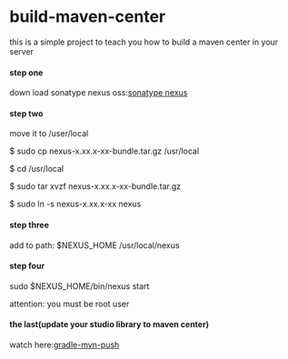 # build-maven-center
this is a simple project to teach you how to build a maven center in your server

#### step one 

down load sonatype nexus oss:[sonatype nexus](http://www.sonatype.org/nexus/go/) 

#### step two

move it to /user/local

$ sudo cp nexus-x.xx.x-xx-bundle.tar.gz /usr/local

$ cd /usr/local

$ sudo tar xvzf nexus-x.xx.x-xx-bundle.tar.gz

$ sudo ln -s nexus-x.xx.x-xx nexus

#### step three

add to path:  $NEXUS_HOME   /usr/local/nexus

#### step four

sudo $NEXUS_HOME/bin/nexus start

attention: you must be root user

#### the last(update your studio library to maven center)

watch here:[gradle-mvn-push](https://github.com/chrisbanes/gradle-mvn-push)


